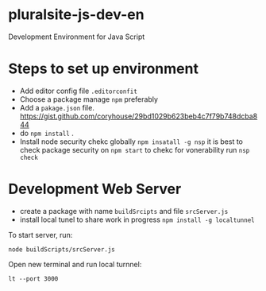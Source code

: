 # pluralsite-js-dev-en
Development Environment for Java Script

# Steps to set up environment

  - Add editor config file `.editorconfit`
  - Choose a package manage `npm` preferably
  - Add a `pakage.json` file. https://gist.github.com/coryhouse/29bd1029b623beb4c7f79b748dcba844
  - do `npm install` .  
  - Install node security chekc globally `npm insatall -g nsp` it is best to check package security on `npm start` to chekc for vonerability run `nsp check`
  
# Development Web Server
- create a package with name `buildSrcipts` and file `srcServer.js`
- install local tunel to share work in progress `npm install -g localtunnel`

To start server, run:
    
    node buildScripts/srcServer.js
    
Open new terminal and run local turnnel:

    lt --port 3000

